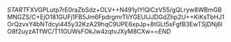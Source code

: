 $START$FXVGPLutp7rE0raZbSdz+OLV++N491ylYlQlCzV55/gQLryw8WBmGBMNGZS/C+EjO181GUFj1FB5Jm6FpdrgmrTliYGEUIJJDGdZhp2U++KiKsTbHJ1OrQzvxY4bNTdcyi445y32KzA29hqC9UPE6xpJp+8tGLt5sFgfB3EwTSjDNj6lO8f2uyzATfWC/T11GUWsFOkJw4zqtvJXyM8CXw==$END$